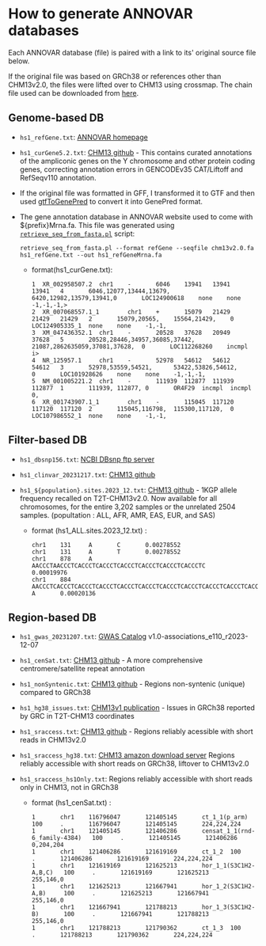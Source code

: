 # How to generate ANNOVAR databases

Each ANNOVAR database (file) is paired with a link to its' original source file below.

If the original file was based on GRCh38 or references other than CHM13v2.0, the files were lifted over to CHM13 using crossmap. The chain file used can be downloaded from [here](https://s3-us-west-2.amazonaws.com/human-pangenomics/T2T/CHM13/assemblies/chain/v1_nflo/grch38-chm13v2.chain).

## Genome-based DB
* `hs1_refGene.txt`: [ANNOVAR homepage](http://www.openbioinformatics.org/annovar/download/hs1_refGene.txt.gz)
* `hs1_curGene5.2.txt`: [CHM13 github](https://s3-us-west-2.amazonaws.com/human-pangenomics/T2T/CHM13/assemblies/annotation/chm13v2.0_RefSeq_Liftoff_v5.2.gff3.gz) - This contains curated annotations of the ampliconic genes on the Y chromosome and other protein coding genes, correcting annotation errors in GENCODEv35 CAT/Liftoff and RefSeqv110 annotation.

* If the original file was formatted in GFF, I transformed it to GTF and then used [gtfToGenePred](https://bioconda.github.io/recipes/ucsc-gtftogenepred/README.html) to convert it into GenePred format.
* The gene annotation database in ANNOVAR website used to come with ${prefix}Mrna.fa. This file was generated using [`retrieve_seq_from_fasta.pl`](https://github.com/ronammar/Awesomeomics/raw/master/data/annovar_annotations/annovar/retrieve_seq_from_fasta.pl) script:

  ```shell
  retrieve_seq_from_fasta.pl --format refGene --seqfile chm13v2.0.fa hs1_refGene.txt --out hs1_refGeneMrna.fa
  ```

  * format(hs1_curGene.txt):
    ```
    1  XR_002958507.2  chr1    -       6046    13941   13941   13941   4       6046,12077,13444,13679, 6420,12982,13579,13941,0       LOC124900618    none    none    -1,-1,-1,>
    2  XR_007068557.1_1        chr1    +       15079   21429   21429   21429   2       15079,20565,    15564,21429,    0      LOC124905335_1  none    none    -1,-1,
    3  XM_047436352.1  chr1    -       20528   37628   20949   37628   5       20528,28446,34957,36085,37442,  21087,2862635059,37081,37628,  0       LOC112268260    incmpl  i>
    4  NR_125957.1     chr1    -       52978   54612   54612   54612   3       52978,53559,54521,      53422,53826,54612,     0       LOC101928626    none    none    -1,-1,-1,
    5  NM_001005221.2  chr1    -       111939  112877  111939  112877  1       111939, 112877, 0       OR4F29  incmpl  incmpl 0,
    6  XR_001743907.1_1        chr1    -       115045  117120  117120  117120  2       115045,116798,  115300,117120,  0       LOC107986552_1  none    none    -1,-1,
    ```

## Filter-based DB
* `hs1_dbsnp156.txt`: [NCBI DBsnp ftp server](https://ftp.ncbi.nih.gov/snp/latest_release/VCF/GCF_000001405.40.gz)
* `hs1_clinvar_20231217.txt`: [CHM13 github](https://s3-us-west-2.amazonaws.com/human-pangenomics/T2T/CHM13/assemblies/annotation/liftover/chm13v2.0_ClinVar20220313.vcf.gz)
* `hs1_${population}.sites.2023_12.txt`: [CHM13 github](https://s3-us-west-2.amazonaws.com/human-pangenomics/index.html?prefix=T2T/CHM13/assemblies/variants/1000_Genomes_Project/chm13v2.0/) - 1KGP allele frequency recalled on T2T-CHM13v2.0. Now available for all chromosomes, for the entire 3,202 samples or the unrelated 2504 samples. (popultation : ALL, AFR, AMR, EAS, EUR, and SAS)

  * format (hs1_ALL.sites.2023_12.txt) :
    ```
    chr1    131     A       C       0.00278552
    chr1    131     A       T       0.00278552
    chr1    878     A       AACCCTAACCCTCACCCTCACCCTCACCCTCACCCTCACCCTCACCCTC       0.00019976
    chr1    884     AACCCTCACCCTCACCCTCACCCTCACCCTCACCCTCACCCTCACCCTCACCCTCACCCTCACCCTCACCCTCACCCTCACCCTCACCCTCACCCTCACCCTCACCCTCACCCTCACCCTCACCCTC A       0.00020136
    ```
  
## Region-based DB
* `hs1_gwas_20231207.txt`: [GWAS Catalog](https://www.ebi.ac.uk/gwas/docs/file-downloads) v1.0-associations_e110_r2023-12-07
* `hs1_cenSat.txt`: [CHM13 github](https://s3-us-west-2.amazonaws.com/human-pangenomics/T2T/CHM13/assemblies/annotation/chm13v2.0_censat_v2.1.bed) - A more comprehensive centromere/satellite repeat annotation
* `hs1_nonSyntenic.txt`: [CHM13 github](https://s3-us-west-2.amazonaws.com/human-pangenomics/T2T/CHM13/assemblies/chain/v1_nflo/chm13v2-unique_to_hg38.bed) - Regions non-syntenic (unique) compared to GRCh38
* `hs1_hg38_issues.txt`: [CHM13v1 publication](https://s3-us-west-2.amazonaws.com/human-pangenomics/index.html?prefix=T2T/CHM13/publications/Nurk_2021/fig1/) - Issues in GRCh38 reported by GRC in T2T-CHM13 coordinates
* `hs1_sraccess.txt`: [CHM13 github](https://s3-us-west-2.amazonaws.com/human-pangenomics/T2T/CHM13/assemblies/annotation/accessibility/combined_mask.bed.gz) - Regions reliably acessible with short reads in CHM13v2.0
* `hs1_sraccess_hg38.txt`: [CHM13 amazon download server](https://s3-us-west-2.amazonaws.com/human-pangenomics/index.html?prefix=T2T/CHM13/assemblies/annotation/accessibility/) Regions reliably accessible with short reads on GRCh38, liftover to CHM13v2.0
* `hs1_sraccess_hs1Only.txt`: Regions reliably accessible with short reads only in CHM13, not in GRCh38

  * format (hs1_cenSat.txt) :
    ```
    1       chr1    116796047       121405145       ct_1_1(p_arm)   100     .       116796047       121405145       224,224,224
    1       chr1    121405145       121406286       censat_1_1(rnd-6_family-4384)   100     .       121405145       121406286       0,204,204
    1       chr1    121406286       121619169       ct_1_2  100     .       121406286       121619169       224,224,224
    1       chr1    121619169       121625213       hor_1_1(S3C1H2-A,B,C)   100     .       121619169       121625213       255,146,0
    1       chr1    121625213       121667941       hor_1_2(S3C1H2-A,B)     100     .       121625213       121667941       255,146,0
    1       chr1    121667941       121788213       hor_1_3(S3C1H2-B)       100     .       121667941       121788213       255,146,0
    1       chr1    121788213       121790362       ct_1_3  100     .       121788213       121790362       224,224,224
    ```

